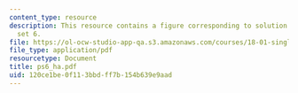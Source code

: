```yaml
---
content_type: resource
description: This resource contains a figure corresponding to solution of problem
  set 6.
file: https://ol-ocw-studio-app-qa.s3.amazonaws.com/courses/18-01-single-variable-calculus-fall-2005/120ce1be0f113bbdff7b154b639e9aad_ps6_ha.pdf
file_type: application/pdf
resourcetype: Document
title: ps6_ha.pdf
uid: 120ce1be-0f11-3bbd-ff7b-154b639e9aad
---
```

